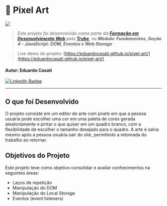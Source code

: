 # 🎨 Pixel Art

<img src="https://img.shields.io/badge/JavaScript-F7DF1E?style=for-the-badge&logo=javascript&logoColor=black">

> _Este projeto foi desenvolvido como parte da **[Formação em Desenvolvimento Web](https://www.betrybe.com/formacao-desenvolvimento-web)** pela **[Trybe](https://www.betrybe.com/)**, no **Módulo: Fundamentos**, **Seção 4 - JavaScript: DOM, Eventos e Web Storage**_

> Live demo do projeto: [https://eduardocasati.github.io/pixel-art/](https://eduardocasati.github.io/pixel-art/)

#### Autor: **Eduardo Casati**

[![LinkedIn Badge](https://img.shields.io/badge/LinkedIn-0A66C2?style=flat-square&logo=linkedin&logoColor=white)](https://www.linkedin.com/in/eduardocasati/)

---

## O que foi Desenvolvido

O projeto consiste em um editor de arte com pixels em que a pessoa usuária pode escolher uma cor em uma paleta de cores gerada aleatoriamente e pintar o que quiser em um quadro branco, com a flexibilidade de escolher o tamanho desejado para o quadro. A arte é salva mesmo após a pessoa usuária sair do site, permitindo a retomada do trabalho ao retornar.

## Objetivos do Projeto

Este projeto teve como objetivo consolidar e avaliar conhecimentos na seguintes áreas:

- Laços de repetição
- Manipulação do DOM
- Manipulação do Local Storage
- Eventos (event listeners)
